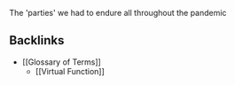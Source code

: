 The 'parties' we had to endure all throughout the pandemic
## Backlinks
* [[Glossary of Terms]]
	* [[Virtual Function]]

